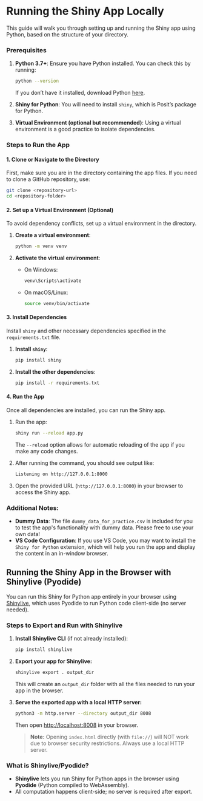 # Running the Shiny App Locally

This guide will walk you through setting up and running the Shiny app using Python, based on the structure of your directory.

### Prerequisites
1. **Python 3.7+**: Ensure you have Python installed. You can check this by running:
   ```bash
   python --version
   ```
   If you don’t have it installed, download Python [here](https://www.python.org/downloads/).

2. **Shiny for Python**: You will need to install `shiny`, which is Posit’s package for Python.

3. **Virtual Environment (optional but recommended)**: Using a virtual environment is a good practice to isolate dependencies.

### Steps to Run the App

#### 1. Clone or Navigate to the Directory
First, make sure you are in the directory containing the app files. If you need to clone a GitHub repository, use:
```bash
git clone <repository-url>
cd <repository-folder>
```

#### 2. Set up a Virtual Environment (Optional)
To avoid dependency conflicts, set up a virtual environment in the directory. 

1. **Create a virtual environment**:
   ```bash
   python -m venv venv
   ```

2. **Activate the virtual environment**:
   - On Windows:
     ```bash
     venv\Scripts\activate
     ```
   - On macOS/Linux:
     ```bash
     source venv/bin/activate
     ```

#### 3. Install Dependencies
Install `shiny` and other necessary dependencies specified in the `requirements.txt` file.

1. **Install `shiny`**:
   ```bash
   pip install shiny
   ```

2. **Install the other dependencies**:
   ```bash
   pip install -r requirements.txt
   ```

#### 4. Run the App
Once all dependencies are installed, you can run the Shiny app.

1. Run the app:
   ```bash
   shiny run --reload app.py
   ```

   The `--reload` option allows for automatic reloading of the app if you make any code changes.

2. After running the command, you should see output like:
   ```bash
   Listening on http://127.0.0.1:8000
   ```

3. Open the provided URL (`http://127.0.0.1:8000`) in your browser to access the Shiny app.

### Additional Notes:
- **Dummy Data**: The file `dummy_data_for_practice.csv` is included for you to test the app's functionality with dummy data. Please free to use your own data!
- **VS Code Configuration**: If you use VS Code, you may want to install the `Shiny for Python` extension, which will help you run the app and display the content in an in-window browser.

## Running the Shiny App in the Browser with Shinylive (Pyodide)

You can run this Shiny for Python app entirely in your browser using [Shinylive](https://shinylive.io/py), which uses Pyodide to run Python code client-side (no server needed).

### Steps to Export and Run with Shinylive

1. **Install Shinylive CLI** (if not already installed):
   ```bash
   pip install shinylive
   ```

2. **Export your app for Shinylive:**
   ```bash
   shinylive export . output_dir
   ```
   This will create an `output_dir` folder with all the files needed to run your app in the browser.

3. **Serve the exported app with a local HTTP server:**
   ```bash
   python3 -m http.server --directory output_dir 8008
   ```
   Then open [http://localhost:8008](http://localhost:8008) in your browser.

   > **Note:** Opening `index.html` directly (with `file://`) will NOT work due to browser security restrictions. Always use a local HTTP server.

### What is Shinylive/Pyodide?
- **Shinylive** lets you run Shiny for Python apps in the browser using **Pyodide** (Python compiled to WebAssembly).
- All computation happens client-side; no server is required after export.
